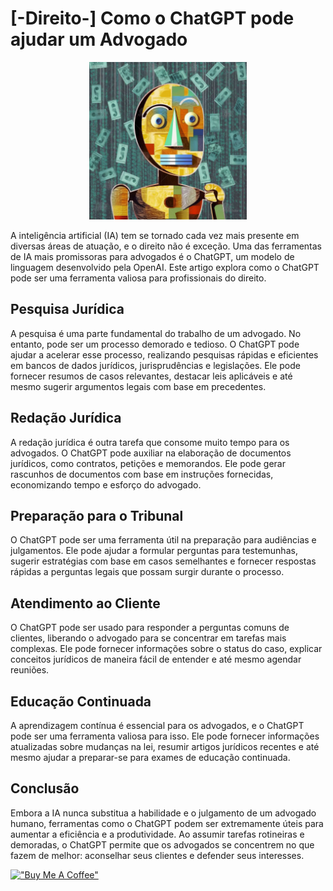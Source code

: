 # [-Direito-] Como o ChatGPT pode ajudar um Advogado

<p align="center">
<img src="./imgs/19--[Artigo]--Como_ganhar_dinheiro_com_IA.png" height="50%" width="50%" alt="Unform" />
</p>

A inteligência artificial (IA) tem se tornado cada vez mais presente em diversas áreas de atuação, e o direito não é exceção. Uma das ferramentas de IA mais promissoras para advogados é o ChatGPT, um modelo de linguagem desenvolvido pela OpenAI. Este artigo explora como o ChatGPT pode ser uma ferramenta valiosa para profissionais do direito.

## Pesquisa Jurídica

A pesquisa é uma parte fundamental do trabalho de um advogado. No entanto, pode ser um processo demorado e tedioso. O ChatGPT pode ajudar a acelerar esse processo, realizando pesquisas rápidas e eficientes em bancos de dados jurídicos, jurisprudências e legislações. Ele pode fornecer resumos de casos relevantes, destacar leis aplicáveis e até mesmo sugerir argumentos legais com base em precedentes.

## Redação Jurídica

A redação jurídica é outra tarefa que consome muito tempo para os advogados. O ChatGPT pode auxiliar na elaboração de documentos jurídicos, como contratos, petições e memorandos. Ele pode gerar rascunhos de documentos com base em instruções fornecidas, economizando tempo e esforço do advogado.

## Preparação para o Tribunal

O ChatGPT pode ser uma ferramenta útil na preparação para audiências e julgamentos. Ele pode ajudar a formular perguntas para testemunhas, sugerir estratégias com base em casos semelhantes e fornecer respostas rápidas a perguntas legais que possam surgir durante o processo.

## Atendimento ao Cliente

O ChatGPT pode ser usado para responder a perguntas comuns de clientes, liberando o advogado para se concentrar em tarefas mais complexas. Ele pode fornecer informações sobre o status do caso, explicar conceitos jurídicos de maneira fácil de entender e até mesmo agendar reuniões.

## Educação Continuada

A aprendizagem contínua é essencial para os advogados, e o ChatGPT pode ser uma ferramenta valiosa para isso. Ele pode fornecer informações atualizadas sobre mudanças na lei, resumir artigos jurídicos recentes e até mesmo ajudar a preparar-se para exames de educação continuada.

## Conclusão

Embora a IA nunca substitua a habilidade e o julgamento de um advogado humano, ferramentas como o ChatGPT podem ser extremamente úteis para aumentar a eficiência e a produtividade. Ao assumir tarefas rotineiras e demoradas, o ChatGPT permite que os advogados se concentrem no que fazem de melhor: aconselhar seus clientes e defender seus interesses.

[!["Buy Me A Coffee"](https://user-images.githubusercontent.com/1376749/120938564-50c59780-c6e1-11eb-814f-22a0399623c5.png)](https://www.buymeacoffee.com/govinda777)